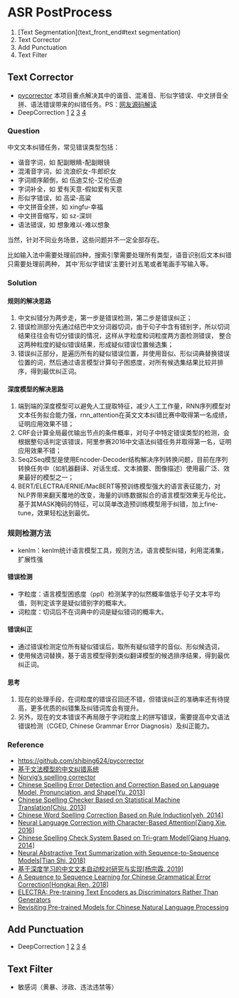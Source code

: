 # ASR PostProcess

1. [Text Segmentation](text_front_end#text segmentation)
2. Text Corrector
3. Add Punctuation
4. Text Filter



## Text Corrector

* [pycorrector](https://github.com/shibing624/pycorrector)
  本项目重点解决其中的谐音、混淆音、形似字错误、中文拼音全拼、语法错误带来的纠错任务。PS：[网友源码解读](https://zhuanlan.zhihu.com/p/138981644)
* DeepCorrection [1](https://praneethbedapudi.medium.com/deepcorrection-1-sentence-segmentation-of-unpunctuated-text-a1dbc0db4e98) [2](https://praneethbedapudi.medium.com/deepcorrection2-automatic-punctuation-restoration-ac4a837d92d9) [3](https://praneethbedapudi.medium.com/deepcorrection-3-spell-correction-and-simple-grammar-correction-d033a52bc11d)  [4](https://praneethbedapudi.medium.com/deepsegment-2-0-multilingual-text-segmentation-with-vector-alignment-fd76ce62194f)



### Question

中文文本纠错任务，常见错误类型包括：

- 谐音字词，如 配副眼睛-配副眼镜
- 混淆音字词，如 流浪织女-牛郎织女
- 字词顺序颠倒，如 伍迪艾伦-艾伦伍迪
- 字词补全，如 爱有天意-假如爱有天意
- 形似字错误，如 高梁-高粱
- 中文拼音全拼，如 xingfu-幸福
- 中文拼音缩写，如 sz-深圳
- 语法错误，如 想象难以-难以想象

当然，针对不同业务场景，这些问题并不一定全部存在。

比如输入法中需要处理前四种，搜索引擎需要处理所有类型，语音识别后文本纠错只需要处理前两种， 其中'形似字错误'主要针对五笔或者笔画手写输入等。



### Solution

#### 规则的解决思路

1. 中文纠错分为两步走，第一步是错误检测，第二步是错误纠正；
2. 错误检测部分先通过结巴中文分词器切词，由于句子中含有错别字，所以切词结果往往会有切分错误的情况，这样从字粒度和词粒度两方面检测错误， 整合这两种粒度的疑似错误结果，形成疑似错误位置候选集；
3. 错误纠正部分，是遍历所有的疑似错误位置，并使用音似、形似词典替换错误位置的词，然后通过语言模型计算句子困惑度，对所有候选集结果比较并排序，得到最优纠正词。

#### 深度模型的解决思路

1. 端到端的深度模型可以避免人工提取特征，减少人工工作量，RNN序列模型对文本任务拟合能力强，rnn_attention在英文文本纠错比赛中取得第一名成绩，证明应用效果不错；
2. CRF会计算全局最优输出节点的条件概率，对句子中特定错误类型的检测，会根据整句话判定该错误，阿里参赛2016中文语法纠错任务并取得第一名，证明应用效果不错；
3. Seq2Seq模型是使用Encoder-Decoder结构解决序列转换问题，目前在序列转换任务中（如机器翻译、对话生成、文本摘要、图像描述）使用最广泛、效果最好的模型之一；
4. BERT/ELECTRA/ERNIE/MacBERT等预训练模型强大的语言表征能力，对NLP界带来翻天覆地的改变，海量的训练数据拟合的语言模型效果无与伦比，基于其MASK掩码的特征，可以简单改造预训练模型用于纠错，加上fine-tune，效果轻松达到最优。



### 规则检测方法

- kenlm：kenlm统计语言模型工具，规则方法，语言模型纠错，利用混淆集，扩展性强

#### 错误检测

- 字粒度：语言模型困惑度（ppl）检测某字的似然概率值低于句子文本平均值，则判定该字是疑似错别字的概率大。
- 词粒度：切词后不在词典中的词是疑似错词的概率大。

#### 错误纠正

- 通过错误检测定位所有疑似错误后，取所有疑似错字的音似、形似候选词，
- 使用候选词替换，基于语言模型得到类似翻译模型的候选排序结果，得到最优纠正词。

#### 思考

1. 现在的处理手段，在词粒度的错误召回还不错，但错误纠正的准确率还有待提高，更多优质的纠错集及纠错词库会有提升。
2. 另外，现在的文本错误不再局限于字词粒度上的拼写错误，需要提高中文语法错误检测（CGED, Chinese Grammar Error Diagnosis）及纠正能力。



### Reference

* https://github.com/shibing624/pycorrector
* [基于文法模型的中文纠错系统](https://blog.csdn.net/mingzai624/article/details/82390382)
* [Norvig’s spelling corrector](http://norvig.com/spell-correct.html)
* [Chinese Spelling Error Detection and Correction Based on Language Model, Pronunciation, and Shape[Yu, 2013]](http://www.aclweb.org/anthology/W/W14/W14-6835.pdf)
* [Chinese Spelling Checker Based on Statistical Machine Translation[Chiu, 2013]](http://www.aclweb.org/anthology/O/O13/O13-1005.pdf)
* [Chinese Word Spelling Correction Based on Rule Induction[yeh, 2014]](http://aclweb.org/anthology/W14-6822)
* [Neural Language Correction with Character-Based Attention[Ziang Xie, 2016]](https://arxiv.org/pdf/1603.09727.pdf)
* [Chinese Spelling Check System Based on Tri-gram Model[Qiang Huang, 2014]](http://www.anthology.aclweb.org/W/W14/W14-6827.pdf)
* [Neural Abstractive Text Summarization with Sequence-to-Sequence Models[Tian Shi, 2018]](https://arxiv.org/abs/1812.02303)
* [基于深度学习的中文文本自动校对研究与实现[杨宗霖, 2019]](https://github.com/shibing624/pycorrector/blob/master/docs/基于深度学习的中文文本自动校对研究与实现.pdf)
* [A Sequence to Sequence Learning for Chinese Grammatical Error Correction[Hongkai Ren, 2018]](https://link.springer.com/chapter/10.1007/978-3-319-99501-4_36)
* [ELECTRA: Pre-training Text Encoders as Discriminators Rather Than Generators](https://openreview.net/pdf?id=r1xMH1BtvB)
* [Revisiting Pre-trained Models for Chinese Natural Language Processing](https://arxiv.org/abs/2004.13922)



## Add Punctuation

* DeepCorrection [1](https://praneethbedapudi.medium.com/deepcorrection-1-sentence-segmentation-of-unpunctuated-text-a1dbc0db4e98) [2](https://praneethbedapudi.medium.com/deepcorrection2-automatic-punctuation-restoration-ac4a837d92d9) [3](https://praneethbedapudi.medium.com/deepcorrection-3-spell-correction-and-simple-grammar-correction-d033a52bc11d)  [4](https://praneethbedapudi.medium.com/deepsegment-2-0-multilingual-text-segmentation-with-vector-alignment-fd76ce62194f)



## Text Filter

* 敏感词（黄暴、涉政、违法违禁等）
